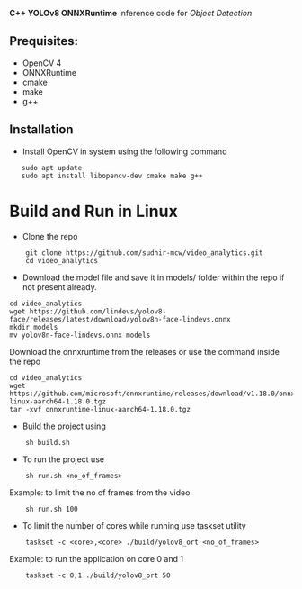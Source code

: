 **C++ YOLOv8 ONNXRuntime** inference code for *Object Detection* 

## Prequisites:
- OpenCV 4
- ONNXRuntime 
- cmake 
- make
- g++ 

## Installation
- Install OpenCV in system using the following command 
```
   sudo apt update
   sudo apt install libopencv-dev cmake make g++
```
# Build and Run in Linux

- Clone the repo 
```
    git clone https://github.com/sudhir-mcw/video_analytics.git
    cd video_analytics
```
-  Download the model file and save it in models/ folder within the repo if not present already.
```
cd video_analytics
wget https://github.com/lindevs/yolov8-face/releases/latest/download/yolov8n-face-lindevs.onnx
mkdir models
mv yolov8n-face-lindevs.onnx models
```
Download the onnxruntime from the releases or use the command inside the repo 
```
cd video_analytics
wget https://github.com/microsoft/onnxruntime/releases/download/v1.18.0/onnxruntime-linux-aarch64-1.18.0.tgz
tar -xvf onnxruntime-linux-aarch64-1.18.0.tgz
```
- Build the project using 
```
    sh build.sh
``` 
- To run the project use
```
    sh run.sh <no_of_frames> 
```
Example: to limit the no of frames from the video 
```
    sh run.sh 100 
```
* To limit the number of cores while running use taskset utility
```
    taskset -c <core>,<core> ./build/yolov8_ort <no_of_frames>
```
Example: to run the application on core 0 and 1
```
    taskset -c 0,1 ./build/yolov8_ort 50
```
